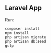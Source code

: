 ## Laravel App

Run:

```
composer install
npm install
php artisan migrate
php artisan db:seed
gulp
```